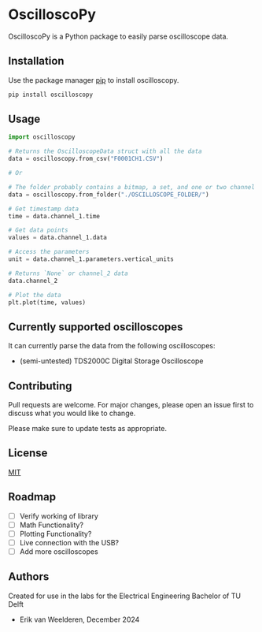 # OscilloscoPy

OscilloscoPy is a Python package to easily parse oscilloscope data. 

## Installation

Use the package manager [pip](https://pip.pypa.io/en/stable/) to install oscilloscopy.

```bash
pip install oscilloscopy
```

## Usage

```python
import oscilloscopy

# Returns the OscilloscopeData struct with all the data
data = oscilloscopy.from_csv("F0001CH1.CSV")

# Or

# The folder probably contains a bitmap, a set, and one or two channel data csvs.
data = oscilloscopy.from_folder("./OSCILLOSCOPE_FOLDER/")

# Get timestamp data
time = data.channel_1.time

# Get data points
values = data.channel_1.data

# Access the parameters
unit = data.channel_1.parameters.vertical_units

# Returns `None` or channel_2 data
data.channel_2

# Plot the data
plt.plot(time, values)
```

## Currently supported oscilloscopes

It can currently parse the data from the following oscilloscopes:

- (semi-untested) TDS2000C Digital Storage Oscilloscope

## Contributing

Pull requests are welcome. For major changes, please open an issue first
to discuss what you would like to change.

Please make sure to update tests as appropriate.


## License

[MIT](https://choosealicense.com/licenses/mit/)

## Roadmap
- [ ] Verify working of library
- [ ] Math Functionality?
- [ ] Plotting Functionality?
- [ ] Live connection with the USB?
- [ ] Add more oscilloscopes

## Authors
Created for use in the labs for the Electrical Engineering Bachelor of TU Delft

- Erik van Weelderen, December 2024

